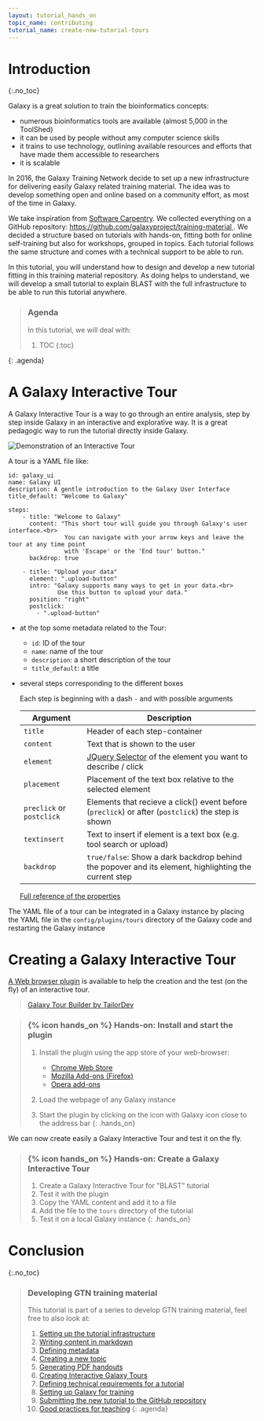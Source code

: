 ```yaml
---
layout: tutorial_hands_on
topic_name: contributing
tutorial_name: create-new-tutorial-tours
---
```


# Introduction
{:.no_toc}

Galaxy is a great solution to train the bioinformatics concepts:

- numerous bioinformatics tools are available (almost 5,000 in the ToolShed)
- it can be used by people without amy computer science skills
- it trains to use technology, outlining available resources and efforts that have made them accessible to researchers
- it is scalable

In 2016, the Galaxy Training Network decide to set up a new infrastructure for delivering easily Galaxy related training material. The idea was to develop something open and online based on a community effort, as most of the time in Galaxy.

We take inspiration from [Software Carpentry](https://software-carpentry.org). We collected everything on a GitHub repository: [https://github.com/galaxyproject/training-material ](https://github.com/galaxyproject/training-material). We decided a structure based on tutorials with hands-on, fitting both for online self-training but also for workshops, grouped in topics. Each tutorial follows the same structure and comes with a technical support to be able to run.

In this tutorial, you will understand how to design and develop a new tutorial fitting in this training material repository. As doing helps to understand, we will develop a small tutorial to explain BLAST with the full infrastructure to be able to run this tutorial anywhere.

> ### Agenda
>
> In this tutorial, we will deal with:
>
> 1. TOC
> {:toc}
>
{: .agenda}

# A Galaxy Interactive Tour

A Galaxy Interactive Tour is a way to go through an entire analysis, step by step inside Galaxy in an interactive and explorative way. It is a great pedagogic way to run the tutorial directly inside Galaxy.

![Demonstration of an Interactive Tour](../../../dev/images/galaxy_tour_demo.gif "Demonstration of an Interactive Tour")

A tour is a YAML file like:

```
id: galaxy_ui
name: Galaxy UI
description: A gentle introduction to the Galaxy User Interface
title_default: "Welcome to Galaxy"

steps:
    - title: "Welcome to Galaxy"
      content: "This short tour will guide you through Galaxy's user interface.<br>
                You can navigate with your arrow keys and leave the tour at any time point
                with 'Escape' or the 'End tour' button."
      backdrop: true

    - title: "Upload your data"
      element: ".upload-button"
      intro: "Galaxy supports many ways to get in your data.<br>
              Use this button to upload your data."
      position: "right"
      postclick:
        - ".upload-button"
```

- at the top some metadata related to the Tour:
    - `id`: ID of the tour
    - `name`: name of the tour
    - `description`: a short description of the tour
    - `title_default`: a title
- several steps corresponding to the different boxes

    Each step is beginning with a dash `-` and with possible arguments

    Argument | Description
    ---  | ---
    `title`  | Header of each step-container
    `content` | Text that is shown to the user
    `element` | [JQuery Selector](https://api.jquery.com/category/selectors/) of the element you want to describe / click
    `placement` | Placement of the text box relative to the selected element
    `preclick` or `postclick` | Elements that recieve a click() event before (`preclick`) or after (`postclick`) the step is shown
    `textinsert` | Text to insert if element is a text box (e.g. tool search or upload)
    `backdrop` | `true/false`:  Show a dark backdrop behind the popover and its element, highlighting the current step

    [Full reference of the properties](https://bootstraptour.com/api/)

The YAML file of a tour can be integrated in a Galaxy instance by placing the YAML file in the `config/plugins/tours` directory of the Galaxy code and restarting the Galaxy instance

# Creating a Galaxy Interactive Tour

[A Web browser plugin](https://github.com/TailorDev/galaxy-tourbuilder) is available to help the creation and the test (on the fly) of an interactive tour.

<blockquote class="imgur-embed-pub" lang="en" data-id="a/0YVvz"><a href="//imgur.com/a/0YVvz">Galaxy Tour Builder by TailorDev</a></blockquote><script async src="//s.imgur.com/min/embed.js" charset="utf-8"></script>

> ### {% icon hands_on %} Hands-on: Install and start the plugin
>
> 1. Install the plugin using the app store of your web-browser:
>     - [Chrome Web Store](https://chrome.google.com/webstore/detail/galaxy-tour-builder/mdfbapknmcpnbmggahhaegehbbbmhmgg)
>     - [Mozilla Add-ons (Firefox)](https://addons.mozilla.org/en-US/firefox/addon/galaxy-tour-builder/)
>     - [Opera add-ons](https://addons.opera.com/en/extensions/details/galaxy-tour-builder/)
>
> 2. Load the webpage of any Galaxy instance
> 3. Start the plugin by clicking on the icon with Galaxy icon close to the address bar
{: .hands_on}

We can now create easily a Galaxy Interactive Tour and test it on the fly.

> ### {% icon hands_on %} Hands-on: Create a Galaxy Interactive Tour
>
> 1. Create a Galaxy Interactive Tour for "BLAST" tutorial
> 2. Test it with the plugin
> 3. Copy the YAML content and add it to a file
> 2. Add the file to the `tours` directory of the tutorial
> 3. Test it on a local Galaxy instance
{: .hands_on}

# Conclusion
{:.no_toc}

> ### Developing GTN training material
>
> This tutorial is part of a series to develop GTN training material, feel free to also look at:
>
> 1. [Setting up the tutorial infrastructure](../running-jekyll/tutorial.html)
> 1. [Writing content in markdown](../create-new-tutorial-content/tutorial.html)
> 1. [Defining metadata](../create-new-tutorial-metadata/tutorial.html)
> 1. [Creating a new topic](../create-new-topic/tutorial.html)
> 1. [Generating PDF handouts](../generating-pdf/tutorial.html)
> 1. [Creating Interactive Galaxy Tours](../create-new-tutorial-tours/tutorial.html)
> 1. [Defining technical requirements for a tutorial](../create-new-tutorial-technical/tutorial.html)
> 1. [Setting up Galaxy for training](../setup-galaxy-for-training/tutorial.html)
> 1. [Submitting the new tutorial to the GitHub repository](../github-command-line-contribution/slides.html)
> 1. [Good practices for teaching](../good-practices/slides.html)
{: .agenda}
